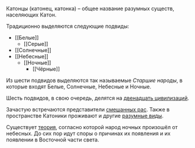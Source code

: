 Катонцы (катонец, катонка) – общее название разумных существ, населяющих Катон.

Традиционно выделяются следующие подвиды:
* [[Белые]]
	* [[Серые]]
* [[Солнечные]]
* [[Небесные]]
	* [[Ночные]]
		* [[Чёрные]]

Из шести подвидов выделяются так называемые *Старшие народы*, в которые входят Белые, Солнечные, Небесные и Ночные.

Шесть подвидов, в свою очередь, делятся на [двенадцать цивилизаций](Двенадцать%20катонских%20цивилизаций).

Зачастую встречаются представители [смешанных рас](Смешанные%20расы). Также в пространстве Катоники проживают и другие [разумные виды](Иные%20разумные%20виды).

Существует [теория](Теория%20о%20Ночном%20народе), согласно которой народ ночных произошёл от небесных. До сих пор идут споры о причинах их появления и их появлении в Восточной части света.
